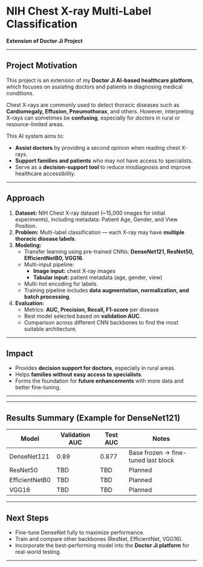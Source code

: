 # NIH Chest X-ray Multi-Label Classification
**Extension of Doctor Ji Project**

---

## Project Motivation
This project is an extension of my **Doctor Ji AI-based healthcare platform**, which focuses on assisting doctors and patients in diagnosing medical conditions.

Chest X-rays are commonly used to detect thoracic diseases such as **Cardiomegaly, Effusion, Pneumothorax**, and others. However, interpreting X-rays can sometimes be **confusing**, especially for doctors in rural or resource-limited areas.

This AI system aims to:  
- **Assist doctors** by providing a second opinion when reading chest X-rays.  
- **Support families and patients** who may not have access to specialists.  
- Serve as a **decision-support tool** to reduce misdiagnosis and improve healthcare accessibility.

---

## Approach
1. **Dataset:** NIH Chest X-ray dataset (~15,000 images for initial experiments), including metadata: Patient Age, Gender, and View Position.  
2. **Problem:** Multi-label classification — each X-ray may have **multiple thoracic disease labels**.  
3. **Modeling:**  
   - Transfer learning using pre-trained CNNs: **DenseNet121, ResNet50, EfficientNetB0, VGG16**.  
   - Multi-input pipeline:  
     - **Image input:** chest X-ray images  
     - **Tabular input:** patient metadata (age, gender, view)  
   - Multi-hot encoding for labels.  
   - Training pipeline includes **data augmentation, normalization, and batch processing**.  
4. **Evaluation:**  
   - Metrics: **AUC, Precision, Recall, F1-score** per disease  
   - Best model selected based on **validation AUC**.  
   - Comparison across different CNN backbones to find the most suitable architecture.

---

## Impact
- Provides **decision support for doctors**, especially in rural areas.  
- Helps **families without easy access to specialists**.  
- Forms the foundation for **future enhancements** with more data and better fine-tuning.

---


---

## Results Summary (Example for DenseNet121)
| Model       | Validation AUC | Test AUC | Notes |
|------------|----------------|----------|-------|
| DenseNet121 | 0.89         | 0.877    | Base frozen → fine-tuned last block |
| ResNet50    | TBD           | TBD      | Planned |
| EfficientNetB0 | TBD        | TBD      | Planned |
| VGG16       | TBD           | TBD      | Planned |


---

## Next Steps
- Fine-tune DenseNet fully to maximize performance.  
- Train and compare other backbones (ResNet, EfficientNet, VGG16).  
- Incorporate the best-performing model into the **Doctor Ji platform** for real-world testing.

---

